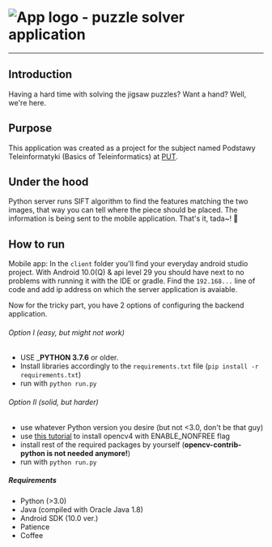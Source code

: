 #  ![App logo](https://i.ibb.co/zhk5XjC/wa.jpg) - puzzle solver application  
--------
## Introduction
Having a hard time with solving the jigsaw puzzles? Want a hand? Well, we're here.
## Purpose
This application was created as a project for the subject named Podstawy Teleinformatyki (Basics of Teleinformatics) at [PUT](https://www.put.poznan.pl/).
## Under the hood
Python server runs SIFT algorithm to find the features matching the two images, that way you can tell where the piece should be placed. The information is being sent to the mobile application. That's it, tada~! 🎉
## How to run
Mobile app: 
In the `client` folder you'll find your everyday android studio project. With Android 10.0(Q) & api level 29 you should have next to no problems with running it with the IDE or gradle.
Find the `192.168...` line of code and add ip address on which the server application is avaiable.

Now for the tricky part, you have 2 options of configuring the backend application.

###### Option I (easy, but might not work)
- USE ___PYTHON 3.7.6__ or older.
- Install libraries accordingly to the `requirements.txt` file (`pip install -r requirements.txt`)
- run with `python run.py`

###### Option II (solid, but harder)
- use whatever Python version you desire (but not <3.0, don't be that guy)
- use [this tutorial](https://www.pyimagesearch.com/2018/08/15/how-to-install-opencv-4-on-ubuntu/) to install opencv4 with ENABLE_NONFREE flag
- install rest of the required packages by yourself (__opencv-contrib-python is not needed anymore!__)
- run with `python run.py`

##### Requirements
- Python (>3.0)
- Java (compiled with Oracle Java 1.8)
- Android SDK (10.0 ver.)
- Patience
- Coffee